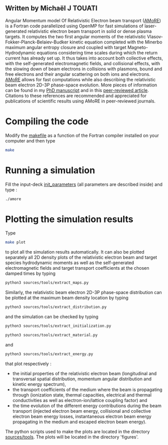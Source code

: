 ## Written by Michaël J TOUATI

Angular Momentum model Of Relativistic Electron beam transport ([AMoRE](https://github.com/michaeltouati/AMoRE)) is a Fortran code parallelized using OpenMP for fast simulations of laser-generated relativistic electron beam transport in solid or dense plasma targets. It computes the two first angular moments of the relativistic Vlasov-Fokker-Planck-Belaiev-Budker kinetic equation completed with the Minerbo maximum angular entropy closure and coupled with target Magneto-Hydrodynamic equations considering time scales during which the return current has already set up. It thus takes into account both collective effects, with the self-generated electromagnetic fields, and collisional effects, with the slowing down of beam electrons in collisions with plasmons, bound and free electrons and their angular scattering on both ions and electrons. [AMoRE](https://github.com/michaeltouati/AMoRE) allows for fast computations while also describing the relativistic beam electron 2D-3P phase-space evolution. More pieces of information can be found in my [PhD manuscript](https://tel.archives-ouvertes.fr/tel-01238782/document) and in this [peer-reviewed article](https://iopscience.iop.org/article/10.1088/1367-2630/16/7/073014/pdf). Citations to these references are recommended and appreciated for publications of scientific results using AMoRE in peer-reviewed journals. 

# Compiling the code

Modify the [makefile](https://github.com/michaeltouati/AMoRE/blob/main/Makefile) as a function of the Fortran compiler installed on your computer and then type
```sh
make
```

# Running a simulation

Fill the input-deck [init_parameters](https://github.com/michaeltouati/AMoRE/blob/main/init_parameters) (all parameters are described inside) and type :
```sh
./amore
```
# Plotting the simulation results

Type
```sh
make plot
```
to plot all the simulation results automatically. It can also be plotted separately
all 2D density plots of the relativistic electron beam and target species hydrodynamic moments as well as the self-generated electromagnetic fields and target  transport coefficients at the chosen damped times by typing
```sh
python3 sources/tools/extract_maps.py
```
Similarly, the relativistic beam electron 2D-3P phase-space distribution can be plotted at the maximum beam density location by typing
```sh
python3 sources/tools/extract_distribution.py
```
and the simulation can be checked by typing 
```sh
python3 sources/tools/extract_initialization.py
```
```sh
python3 sources/tools/extract_material.py
```
and
```sh
python3 sources/tools/extract_energy.py
```
that plot respectively :
* the initial properties of the relativistic electron beam (longitudinal and transversal spatial distribution, momentum angular distribution and kinetic energy spectrum),
* the transport coefficients of the medium where the beam is propagating through (ionization state, thermal capacities, electrical and thermal conductivities as well as electron-ion/lattice coupling factor) and 
* the time evolution of the different energy contributions during the beam transport (injected electron beam energy, collisional and collective electron beam energy losses, instantaneous electron beam energy propagating in the medium and escaped electron beam energy). 

The python scripts used to make the plots are located in the directory [sources/tools](https://github.com/michaeltouati/AMoRE/tree/main/sources/tools).
The plots will be located in the directory 'figures'.
